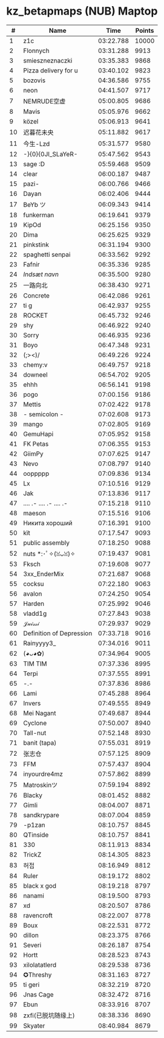 # kz_betapmaps (NUB) Maptop

|  # | Name | Time | Points |
|-------------- | -------------- | -------------- | -------------- | 
| 1 | z1c | 03:22.788 | 10000 | 
| 2 | Flonnych | 03:31.288 | 9913 | 
| 3 | smieszneznaczki | 03:35.383 | 9868 | 
| 4 | Pizza delivery for u | 03:40.102 | 9823 | 
| 5 | bozovis | 04:36.586 | 9755 | 
| 6 | neon | 04:41.507 | 9717 | 
| 7 | NEMRUDE空虚 | 05:00.805 | 9686 | 
| 8 | Mavis | 05:05.976 | 9662 | 
| 9 | közel | 05:06.913 | 9641 | 
| 10 | 迟暮花未央 | 05:11.882 | 9617 | 
| 11 | 今生-Lzd | 05:31.577 | 9580 | 
| 12 | -}{0}{0JI_SLaYeR- | 05:47.562 | 9543 | 
| 13 | sage :D | 05:59.468 | 9509 | 
| 14 | clear | 06:00.187 | 9487 | 
| 15 | pazi- | 06:00.766 | 9466 | 
| 16 | Dayan | 06:02.406 | 9444 | 
| 17 | BeYb ツ | 06:09.343 | 9414 | 
| 18 | funkerman | 06:19.641 | 9379 | 
| 19 | KipOd | 06:25.156 | 9350 | 
| 20 | Dima | 06:25.625 | 9329 | 
| 21 | pinkstink | 06:31.194 | 9300 | 
| 22 | spaghetti senpai | 06:33.562 | 9292 | 
| 23 | Fafnir | 06:35.336 | 9285 | 
| 24 | *Indsæt navn* | 06:35.500 | 9280 | 
| 25 | 一路向北 | 06:38.430 | 9271 | 
| 26 | Concrete | 06:42.086 | 9261 | 
| 27 | ti g | 06:42.937 | 9255 | 
| 28 | ROCKET | 06:45.732 | 9246 | 
| 29 | shy | 06:46.922 | 9240 | 
| 30 | Sorry | 06:46.935 | 9236 | 
| 31 | Boyo | 06:47.348 | 9231 | 
| 32 | (;><)/ | 06:49.226 | 9224 | 
| 33 | chemy:v | 06:49.757 | 9218 | 
| 34 | downeel | 06:54.702 | 9205 | 
| 35 | ehhh | 06:56.141 | 9198 | 
| 36 | pogo | 07:00.156 | 9186 | 
| 37 | Mettis | 07:02.422 | 9178 | 
| 38 | - semicolon - | 07:02.608 | 9173 | 
| 39 | mango | 07:02.805 | 9169 | 
| 40 | GemuHapi | 07:05.952 | 9158 | 
| 41 | FK Petas | 07:06.355 | 9153 | 
| 42 | GiimPy | 07:07.625 | 9147 | 
| 43 | Nevo | 07:08.797 | 9140 | 
| 44 | ooppppp | 07:09.836 | 9134 | 
| 45 | Lx | 07:10.516 | 9129 | 
| 46 | Jak | 07:13.836 | 9117 | 
| 47 | .... .- .... .- .... .- | 07:15.218 | 9110 | 
| 48 | maeson | 07:15.516 | 9106 | 
| 49 | Никита хороший | 07:16.391 | 9100 | 
| 50 | kїt | 07:17.547 | 9093 | 
| 51 | public assembly | 07:18.250 | 9088 | 
| 52 | nuts *:･ﾟ✧(ꈍᴗꈍ)✧ | 07:19.437 | 9081 | 
| 53 | Fksch | 07:19.608 | 9077 | 
| 54 | 3xx_EnderMix | 07:21.687 | 9068 | 
| 55 | cocksu | 07:22.180 | 9063 | 
| 56 | avalon | 07:24.250 | 9054 | 
| 57 | Harden | 07:25.992 | 9046 | 
| 58 | vladd1g | 07:27.843 | 9038 | 
| 59 | 𝒥𝓊𝒾𝓈𝓈𝒾 | 07:29.937 | 9029 | 
| 60 | Definition of Depression | 07:33.718 | 9016 | 
| 61 | Rainyyyy3_ | 07:34.016 | 9011 | 
| 62 | (◕ᴗ◕✿) | 07:34.964 | 9005 | 
| 63 | TIM TIM | 07:37.336 | 8995 | 
| 64 | Terpi | 07:37.555 | 8991 | 
| 65 | -.- | 07:37.836 | 8986 | 
| 66 | Lami | 07:45.288 | 8964 | 
| 67 | Invers | 07:49.555 | 8949 | 
| 68 | Mei Nagant | 07:49.687 | 8944 | 
| 69 | Cyclone | 07:50.007 | 8940 | 
| 70 | Tall-nut | 07:52.148 | 8930 | 
| 71 | banit (tapa) | 07:55.031 | 8919 | 
| 72 | 张志仓 | 07:57.125 | 8909 | 
| 73 | FFM | 07:57.437 | 8904 | 
| 74 | inyourdre4mz | 07:57.862 | 8899 | 
| 75 | Matroskinツ | 07:59.194 | 8892 | 
| 76 | Blacky | 08:01.452 | 8882 | 
| 77 | Gimli | 08:04.007 | 8871 | 
| 78 | sandkrypare | 08:07.004 | 8859 | 
| 79 | -p1zan | 08:10.757 | 8845 | 
| 80 | QTinside | 08:10.757 | 8841 | 
| 81 | 330 | 08:11.913 | 8834 | 
| 82 | TrickZ | 08:14.305 | 8823 | 
| 83 | 허접 | 08:16.949 | 8812 | 
| 84 | Ruler | 08:19.172 | 8802 | 
| 85 | black x god | 08:19.218 | 8797 | 
| 86 | nanami | 08:19.500 | 8793 | 
| 87 | xd | 08:20.507 | 8786 | 
| 88 | ravencroft | 08:22.007 | 8778 | 
| 89 | Boux | 08:22.531 | 8772 | 
| 90 | dillon | 08:23.375 | 8766 | 
| 91 | Severi | 08:26.187 | 8754 | 
| 92 | Hortt | 08:28.523 | 8743 | 
| 93 | xilolatatlerd | 08:29.538 | 8736 | 
| 94 | ✪Threshy | 08:31.163 | 8727 | 
| 95 | ti geri | 08:32.219 | 8720 | 
| 96 | Jnas Cage | 08:32.472 | 8716 | 
| 97 | Ebun | 08:33.916 | 8707 | 
| 98 | zxfi(已脱坑随缘上) | 08:38.336 | 8690 | 
| 99 | Skyater | 08:40.984 | 8679 | 

